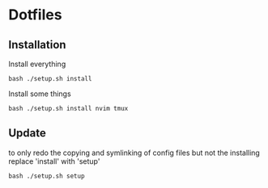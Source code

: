 # Dotfiles

## Installation

Install everything
```
bash ./setup.sh install
```

Install some things
```
bash ./setup.sh install nvim tmux
```

## Update
to only redo the copying and symlinking of config files but not the installing 
replace 'install' with 'setup'
```
bash ./setup.sh setup 
```
